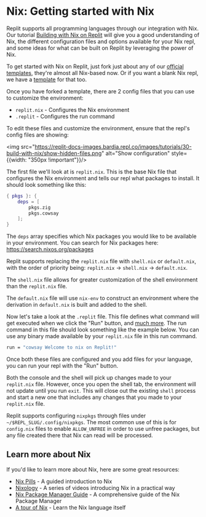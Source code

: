 # Nix: Getting started with Nix

Replit supports all programming languages through our integration with Nix. Our tutorial [Building with Nix on Replit](https://docs.replit.com/tutorials/30-build-with-nix) will give you a good understanding of Nix, the different configuration files and options available for your Nix repl, and some ideas for what can be built on Replit by leveraging the power of Nix.

To get started with Nix on Replit, just fork just about any of our [official templates](https://replit.com/templates), they're almost all Nix-based now. Or if you want a blank Nix repl, we have a [template](https://docs.replit.com/programming-ide/getting-started-nix) for that too.

Once you have forked a template, there are 2 config files that you can use to customize the environment: 

* `replit.nix` - Configures the Nix environment
* `.replit` - Configures the run command

To edit these files and customize the environment, ensure that the repl's config files are showing: 

<img src="https://replit-docs-images.bardia.repl.co/images/tutorials/30-build-with-nix/show-hidden-files.png"
    alt="Show configuration"
    style={{width: "350px !important"}}/>

The first file we'll look at is `replit.nix`. This is the base Nix file that configures the Nix environment and tells our repl what packages to install.
It should look something like this:

```nix
{ pkgs }: {
	deps = [
        pkgs.zig
		pkgs.cowsay
	];
}
```

The `deps` array specifies which Nix packages you would like to be available in your environment. You can search for Nix packages here: https://search.nixos.org/packages

Replit supports replacing the `replit.nix` file with `shell.nix` or `default.nix`, with the order of priority being: `replit.nix` -> `shell.nix` -> `default.nix`.

The `shell.nix` file allows for greater customization of the shell environment than the `replit.nix` file.

The `default.nix` file will use `nix-env` to construct an environment where the derivation in `default.nix` is built and added to the shell.

Now let's take a look at the `.replit` file. This file defines what command will get executed when we click the "Run" button, and [much more](https://docs.replit.com/programming-ide/configuring-repl). The run command in this file should look something like the example below. You can use any binary made available by your `replit.nix` file in this run command.

```bash
run = "cowsay Welcome to nix on Replit!"
```

Once both these files are configured and you add files for your language, you can run your repl with the "Run" button.

Both the console and the shell will pick up changes made to your `replit.nix` file. However, once you open the shell tab, the environment will not update until you run `exit`. This will close out the existing `shell` process and start a new one that includes any changes that you made to your `replit.nix` file.

Replit supports configuring `nixpkgs` through files under `~/$REPL_SLUG/.config/nixpkgs`. The most common use of this is for `config.nix` files to enable `ALLOW_UNFREE` in order to use unfree packages, but any file created there that Nix can read will be processed.

## Learn more about Nix

If you'd like to learn more about Nix, here are some great resources:

* [Nix Pills](https://nixos.org/guides/nix-pills/) - A guided introduction to Nix
* [Nixology](https://www.youtube.com/playlist?list=PLRGI9KQ3_HP_OFRG6R-p4iFgMSK1t5BHs) - A series of videos introducing Nix in a practical way
* [Nix Package Manager Guide](https://nixos.org/manual/nix/stable/) - A comprehensive guide of the Nix Package Manager
* [A tour of Nix](https://nixcloud.io/tour) - Learn the Nix language itself
